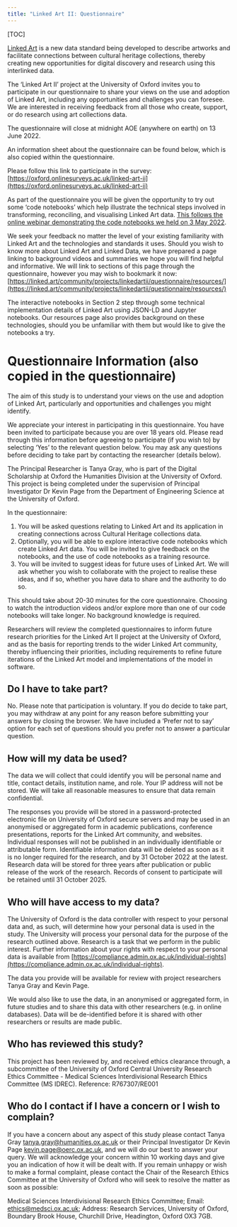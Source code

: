 ```yaml
---
title: "Linked Art II: Questionnaire"
---
```


[TOC]


[Linked Art](https://linked.art) is a new data standard being developed to describe artworks and facilitate connections between cultural heritage collections, thereby creating new opportunities for digital discovery and research using this interlinked data.
 
The ‘Linked Art II’ project at the University of Oxford invites you to participate in our questionnaire to share your views on the use and adoption of Linked Art, including any opportunities and challenges you can foresee. We are interested in receiving feedback from all those who create, support, or do research using art collections data.
 
The questionnaire will close at midnight AOE (anywhere on earth) on 13 June 2022.
 
An information sheet about the questionnaire can be found below, which is also copied within the questionnaire.
 
Please follow this link to participate in the survey: 
[https://oxford.onlinesurveys.ac.uk/linked-art-ii](https://oxford.onlinesurveys.ac.uk/linked-art-ii)
 
As part of the questionnaire you will be given the opportunity to try out some ‘code notebooks’ which help illustrate the technical steps involved in transforming, reconciling, and visualising Linked Art data. [This follows the online webinar demonstrating the code notebooks we held on 3 May 2022](../webinar/index.md).
 
We seek your feedback no matter the level of your existing familiarity with Linked Art and the
technologies and standards it uses. Should you wish to know more about Linked Art and
Linked Data, we have prepared a page linking to background videos and summaries we
hope you will find helpful and informative. We will link to sections of this page through the
questionnaire, however you may wish to bookmark it now: [https://linked.art/community/projects/linkedartii/questionnaire/resources/](https://linked.art/community/projects/linkedartii/questionnaire/resources/)
 
The interactive notebooks in Section 2 step through some technical implementation details
of Linked Art using JSON-LD and Jupyter notebooks. Our resources page also provides
background on these technologies, should you be unfamiliar with them but would like to give
the notebooks a try.
 
# Questionnaire Information (also copied in the questionnaire)

The aim of this study is to understand your views on the use and adoption of Linked Art, particularly and opportunities and challenges you might identify.

We appreciate your interest in participating in this questionnaire. You have been invited to participate because you are over 18 years old. Please read through this information before agreeing to participate (if you wish to) by selecting ‘Yes’ to the relevant question below. You may ask any questions before deciding to take part by contacting the researcher (details below).

The Principal Researcher is Tanya Gray, who is part of the Digital Scholarship at Oxford the Humanities Division at the University of Oxford. This project is being completed under the supervision of Principal Investigator Dr Kevin Page from the Department of Engineering Science at the University of Oxford.

In the questionnaire:

1.  You will be asked questions relating to Linked Art and its application in creating connections across Cultural Heritage collections data.
2.  Optionally, you will be able to explore interactive code notebooks which create Linked Art data. You will be invited to  give feedback on the notebooks, and the use of code notebooks as a training resource.
3.  You will be invited to suggest ideas for future uses of Linked Art. We will ask whether you wish to collaborate with the project to realise these ideas, and if so, whether you have data to share and the authority to do so.

This should take about 20-30 minutes for the core questionnaire. Choosing to watch the introduction videos and/or explore more than one of our code notebooks will take longer. No background knowledge is required.

Researchers will review the completed questionnaires to inform future research priorities for the Linked Art II project at the University of Oxford, and as the basis for reporting trends to the wider Linked Art community, thereby influencing their priorities, including requirements to refine future iterations of the Linked Art model and implementations of the model in software.
 
## Do I have to take part?

No. Please note that participation is voluntary. If you do decide to take part, you may withdraw at any point for any reason before submitting your answers by closing the browser. We have included a ‘Prefer not to say’ option for each set of questions should you prefer not to answer a particular question.
 
## How will my data be used?

The data we will collect that could identify you will be personal name and title, contact details, institution name, and role. Your IP address will not be stored. We will take all reasonable measures to ensure that data remain confidential.

The responses you provide will be stored in a password-protected electronic file on University of Oxford secure servers and may be used in an anonymised or aggregated form in academic publications, conference presentations, reports for the Linked Art community, and websites. Individual responses will not be published in an individually identifiable or attributable form. Identifiable information data will be deleted as soon as it is no longer required for the research, and by 31 October 2022 at the latest.  Research data will be stored for three years after publication or public release of the work of the research. Records of consent to participate will be retained until 31 October 2025.

## Who will have access to my data?

The University of Oxford is the data controller with respect to your personal data and, as such, will determine how your personal data is used in the study. The University will process your personal data for the purpose of the research outlined above. Research is a task that we perform in the public interest. Further information about your rights with respect to your personal data is available from [https://compliance.admin.ox.ac.uk/individual-rights](https://compliance.admin.ox.ac.uk/individual-rights).

The data you provide will be available for review with project researchers Tanya Gray and Kevin Page.

We would also like to use the data, in an anonymised or aggregated form, in future studies and to share this data with other researchers (e.g. in online databases). Data will be de-identified before it is shared with other researchers or results are made public.

## Who has reviewed this study?

This project has been reviewed by, and received ethics clearance through, a subcommittee of the University of Oxford Central University Research Ethics Committee - Medical Sciences Interdivisional Research Ethics Committee (MS IDREC). Reference: R767307/RE001

## Who do I contact if I have a concern or I wish to complain?

If you have a concern about any aspect of this study please contact Tanya Gray tanya.gray@humanities.ox.ac.uk or their Principal Investigator Dr Kevin Page kevin.page@oerc.ox.ac.uk, and we will do our best to answer your query. We will acknowledge your concern within 10 working days and give you an indication of how it will be dealt with. If you remain unhappy or wish to make a formal complaint, please contact the Chair of the Research Ethics Committee at the University of Oxford who will seek to resolve the matter as soon as possible:

Medical Sciences Interdivisional Research Ethics Committee; Email: ethics@medsci.ox.ac.uk; Address: Research Services, University of Oxford, Boundary Brook House, Churchill Drive, Headington, Oxford OX3 7GB.
